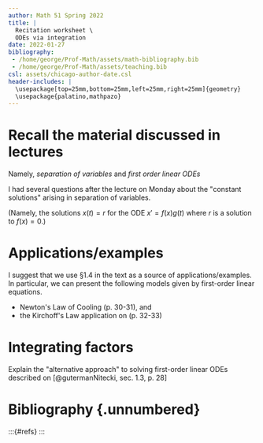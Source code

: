 ```yaml
---
author: Math 51 Spring 2022
title: |
  Recitation worksheet \
  ODEs via integration 
date: 2022-01-27
bibliography: 
 - /home/george/Prof-Math/assets/math-bibliography.bib
 - /home/george/Prof-Math/assets/teaching.bib 
csl: assets/chicago-author-date.csl
header-includes: |
  \usepackage[top=25mm,bottom=25mm,left=25mm,right=25mm]{geometry}
  \usepackage{palatino,mathpazo}
---
```


# Recall the material discussed in lectures

  Namely, *separation of variables* and *first order linear ODEs*
  
  I had several questions after the lecture on Monday about the
  "constant solutions" arising in separation of variables.
  
  (Namely, the solutions $x(t) = r$ for the ODE $x' = f(x)g(t)$ where
  $r$ is a solution to $f(x) = 0$.)

# Applications/examples

  I suggest that we use §1.4 in the text as a source of
  applications/examples. In particular, we can present the following
  models given by first-order linear equations.
  
  - Newton's Law of Cooling (p. 30-31), and
  - the Kirchoff's Law application on (p. 32-33)

# Integrating factors

  Explain the "alternative approach" to solving first-order linear
  ODEs described on [@gutermanNitecki, sec. 1.3, p. 28]

	  


# Bibliography {.unnumbered}

:::{#refs}
:::
